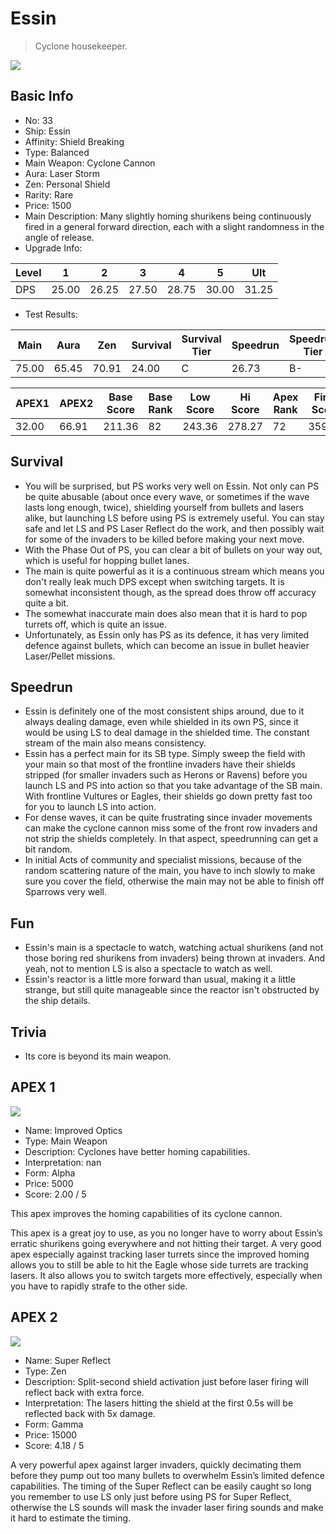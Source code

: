 # Essin

> Cyclone housekeeper.

<img src="/ships/ship_33.png" style={{zoom:1}}/>

## Basic Info

- No: 33
- Ship: Essin
- Affinity: Shield Breaking
- Type: Balanced
- Main Weapon: Cyclone Cannon
- Aura: Laser Storm
- Zen: Personal Shield
- Rarity: Rare
- Price: 1500
- Main Description: Many slightly homing shurikens being continuously fired in a general forward direction, each with a slight randomness in the angle of release.
- Upgrade Info: 

| Level | 1 | 2 | 3 | 4 | 5 | Ult |
|--|--|--|--|--|--|--|
| DPS | 25.00 | 26.25 | 27.50 | 28.75 | 30.00 | 31.25 |

- Test Results: 

| Main | Aura | Zen | Survival | Survival Tier | Speedrun | Speedrun Tier | Fun | Fun Tier |
|--|--|--|--|--|--|--|--|--|
| 75.00 | 65.45 | 70.91 | 24.00 | C | 26.73 | B- | 30.55 | B- |

| APEX1 | APEX2 | Base Score | Base Rank | Low Score | Hi Score | Apex Rank | Final Score | FinalRank |
|--|--|--|--|--|--|--|--|--|
| 32.00 | 66.91 | 211.36 | 82 | 243.36 | 278.27 | 72 | 359.55 | 73 |

## Survival

- You will be surprised, but PS works very well on Essin. Not only can PS be quite abusable (about once every wave, or sometimes if the wave lasts long enough, twice), shielding yourself from bullets and lasers alike, but launching LS before using PS is extremely useful. You can stay safe and let LS and PS Laser Reflect do the work, and then possibly wait for some of the invaders to be killed before making your next move.
- With the Phase Out of PS, you can clear a bit of bullets on your way out, which is useful for hopping bullet lanes.
- The main is quite powerful as it is a continuous stream which means you don't really leak much DPS except when switching targets. It is somewhat inconsistent though, as the spread does throw off accuracy quite a bit.
- The somewhat inaccurate main does also mean that it is hard to pop turrets off, which is quite an issue.
- Unfortunately, as Essin only has PS as its defence, it has very limited defence against bullets, which can become an issue in bullet heavier Laser/Pellet missions.

## Speedrun

- Essin is definitely one of the most consistent ships around, due to it always dealing damage, even while shielded in its own PS, since it would be using LS to deal damage in the shielded time. The constant stream of the main also means consistency.
- Essin has a perfect main for its SB type. Simply sweep the field with your main so that most of the frontline invaders have their shields stripped (for smaller invaders such as Herons or Ravens) before you launch LS and PS into action so that you take advantage of the SB main. With frontline Vultures or Eagles, their shields go down pretty fast too for you to launch LS into action.
- For dense waves, it can be quite frustrating since invader movements can make the cyclone cannon miss some of the front row invaders and not strip the shields completely. In that aspect, speedrunning can get a bit random.
- In initial Acts of community and specialist missions, because of the random scattering nature of the main, you have to inch slowly to make sure you cover the field, otherwise the main may not be able to finish off Sparrows very well.

## Fun

- Essin's main is a spectacle to watch, watching actual shurikens (and not those boring red shurikens from invaders) being thrown at invaders. And yeah, not to mention LS is also a spectacle to watch as well.
- Essin's reactor is a little more forward than usual, making it a little strange, but still quite manageable since the reactor isn't obstructed by the ship details.

## Trivia

- Its core is beyond its main weapon.

## APEX 1

<img src="/ships/ship_33_apex_1.png" style={{zoom:1}}/>

- Name: Improved Optics
- Type: Main Weapon
- Description: Cyclones have better homing capabilities.
- Interpretation: nan
- Form: Alpha
- Price: 5000
- Score: 2.00 / 5

This apex improves the homing capabilities of its cyclone cannon.

This apex is a great joy to use, as you no longer have to worry about Essin’s erratic shurikens going everywhere and not hitting their target. A very good apex especially against tracking laser turrets since the improved homing allows you to still be able to hit the Eagle whose side turrets are tracking lasers. It also allows you to switch targets more effectively, especially when you have to rapidly strafe to the other side.

## APEX 2

<img src="/ships/ship_33_apex_2.png" style={{zoom:1}}/>

- Name: Super Reflect
- Type: Zen
- Description: Split-second shield activation just before laser firing will reflect back with extra force.
- Interpretation: The lasers hitting the shield at the first 0.5s will be reflected back with 5x damage.
- Form: Gamma
- Price: 15000
- Score: 4.18 / 5

A very powerful apex against larger invaders, quickly decimating them before they pump out too many bullets to overwhelm Essin’s limited defence capabilities. The timing of the Super Reflect can be easily caught so long you remember to use LS only just before using PS for Super Reflect, otherwise the LS sounds will mask the invader laser firing sounds and make it hard to estimate the timing.
